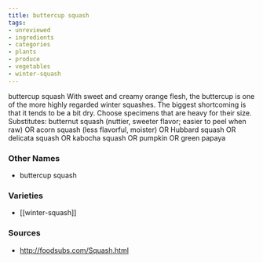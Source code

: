 ```yaml
---
title: buttercup squash
tags:
- unreviewed
- ingredients
- categories
- plants
- produce
- vegetables
- winter-squash
---
```

buttercup squash With sweet and creamy orange flesh, the buttercup is one of the more highly regarded winter squashes. The biggest shortcoming is that it tends to be a bit dry. Choose specimens that are heavy for their size. Substitutes: butternut squash (nuttier, sweeter flavor; easier to peel when raw) OR acorn squash (less flavorful, moister) OR Hubbard squash OR delicata squash OR kabocha squash OR pumpkin OR green papaya

### Other Names

* buttercup squash

### Varieties

* [[winter-squash]]

### Sources
* http://foodsubs.com/Squash.html
